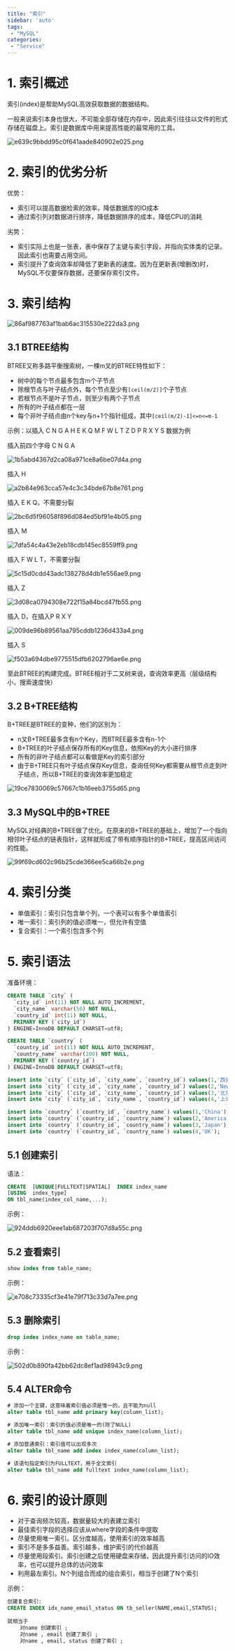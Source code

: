 ```yaml
---
title: "索引"
sidebar: 'auto'
tags:
 - "MySQL"
categories: 
 - "Service"
---
```


# 1. 索引概述

索引(index)是帮助MySQL高效获取数据的数据结构。

一般来说索引本身也很大，不可能全部存储在内存中，因此索引往往以文件的形式存储在磁盘上。索引是数据库中用来提高性能的最常用的工具。

![e639c9bbdd95c0f641aade840902e025.png](./image/e639c9bbdd95c0f641aade840902e025.png)

# 2. 索引的优劣分析

优势：

* 索引可以提高数据检索的效率，降低数据库的IO成本
* 通过索引列对数据进行排序，降低数据排序的成本，降低CPU的消耗

劣势：

* 索引实际上也是一张表，表中保存了主键与索引字段，并指向实体类的记录。因此索引也需要占用空间。
* 索引提升了查询效率却降低了更新表的速度。因为在更新表(增删改)时，MySQL不仅要保存数据，还要保存索引文件。

# 3. 索引结构

![86af987763af1bab6ac315530e222da3.png](./image/86af987763af1bab6ac315530e222da3.png)

## 3.1 BTREE结构

BTREE又称多路平衡搜索树，一棵m叉的BTREE特性如下：

* 树中的每个节点最多包含m个子节点
* 除根节点与叶子结点外，每个节点至少有`[ceil(m/2)]`个子节点
* 若根节点不是叶子节点，则至少有两个子节点
* 所有的叶子结点都在一层
* 每个非叶子结点由n个key与n+1个指针组成，其中`[ceil(m/2)-1]<=n<=m-1`

示例：以插入 C N G A H E K Q M F W L T Z D P R X Y S 数据为例

插入前四个字母 C N G A

![1b5abd4367d2ca08a971ce8a6be07d4a.png](./image/1b5abd4367d2ca08a971ce8a6be07d4a.png)

插入 H

![a2b84e963cca57e4c3c34bde67b8e761.png](./image/a2b84e963cca57e4c3c34bde67b8e761.png)

插入 E K Q，不需要分裂

![2bc6d5f96058f896d084ed5bf91e4b05.png](./image/2bc6d5f96058f896d084ed5bf91e4b05.png)

插入 M

![7dfa54c4a43e2eb18cdb145ec8559ff9.png](./image/7dfa54c4a43e2eb18cdb145ec8559ff9.png)

插入 F W L T，不需要分裂

![5c15d0cdd43adc138278d4db1e556ae9.png](./image/5c15d0cdd43adc138278d4db1e556ae9.png)

插入 Z

![3d08ca0794308e722f15a84bcd47fb55.png](./image/3d08ca0794308e722f15a84bcd47fb55.png)

插入 D，在插入P R X Y

![009de96b89561aa795cddb1236d433a4.png](./image/009de96b89561aa795cddb1236d433a4.png)

插入 S

![f503a694dbe9775515dfb6202796ae6e.png](./image/f503a694dbe9775515dfb6202796ae6e.png)


至此BTREE的构建完成。BTREE相对于二叉树来说，查询效率更高（层级结构小，搜索速度快）

## 3.2 B+TREE结构

B+TREE是BTREE的变种，他们的区别为：

* n叉B+TREE最多含有n个Key，而BTREE最多含有n-1个
* B+TREE的叶子结点保存所有的Key信息，依照Key的大小进行排序
* 所有的非叶子结点都可以看做是Key的索引部分
* 由于B+TREE只有叶子结点保存Key信息，查询任何Key都需要从根节点走到叶子结点，所以B+TREE的查询效率更加稳定

![19ce7830069c57667c1b16eeb3755d65.png](./image/19ce7830069c57667c1b16eeb3755d65.png)

## 3.3 MySQL中的B+TREE

MySQL对经典的B+TREE做了优化。在原来的B+TREE的基础上，增加了一个指向相邻叶子结点的链表指针，这样就形成了带有顺序指针的B+TREE，提高区间访问的性能。

![99f69cd602c96b25cde366ee5ca66b2e.png](./image/99f69cd602c96b25cde366ee5ca66b2e.png)

# 4. 索引分类

* 单值索引：索引只包含单个列，一个表可以有多个单值索引
* 唯一索引：索引列的值必须唯一，但允许有空值
* 复合索引：一个索引包含多个列

# 5. 索引语法

准备环境：

```sql
CREATE TABLE `city` (
  `city_id` int(11) NOT NULL AUTO_INCREMENT,
  `city_name` varchar(50) NOT NULL,
  `country_id` int(11) NOT NULL,
  PRIMARY KEY (`city_id`)
) ENGINE=InnoDB DEFAULT CHARSET=utf8;

CREATE TABLE `country` (
  `country_id` int(11) NOT NULL AUTO_INCREMENT,
  `country_name` varchar(100) NOT NULL,
  PRIMARY KEY (`country_id`)
) ENGINE=InnoDB DEFAULT CHARSET=utf8;

insert into `city` (`city_id`, `city_name`, `country_id`) values(1,'西安',1);
insert into `city` (`city_id`, `city_name`, `country_id`) values(2,'NewYork',2);
insert into `city` (`city_id`, `city_name`, `country_id`) values(3,'北京',1);
insert into `city` (`city_id`, `city_name`, `country_id`) values(4,'上海',1);

insert into `country` (`country_id`, `country_name`) values(1,'China');
insert into `country` (`country_id`, `country_name`) values(2,'America');
insert into `country` (`country_id`, `country_name`) values(3,'Japan');
insert into `country` (`country_id`, `country_name`) values(4,'UK');
```

## 5.1 创建索引

语法：

```sql
CREATE  [UNIQUE|FULLTEXT|SPATIAL]  INDEX index_name 
[USING  index_type]
ON tbl_name(index_col_name,...);
```

示例：

![924ddb6920eee1ab687203f707d8a55c.png](./image/924ddb6920eee1ab687203f707d8a55c.png)

## 5.2 查看索引

```sql
show index from table_name;
```

示例：

![e708c73335cf3e41e79f713c33d7a7ee.png](./image/e708c73335cf3e41e79f713c33d7a7ee.png)

## 5.3 删除索引

```sql
drop index index_name on table_name;
```

示例：

![502d0b890fa42bb62dc8ef1ad98943c9.png](./image/502d0b890fa42bb62dc8ef1ad98943c9.png)

## 5.4 ALTER命令

```sql
# 添加一个主键，这意味着索引值必须是惟一的，且不能为null
alter table tbl_name add primary key(column_list);

# 添加唯一索引：索引的值必须是唯一的(除了NULL)
alter table tbl_name add unique index_name(column_list);

# 添加普通索引：索引值可以出现多次
alter table tbl_name add index index_name(column_list);

# 该语句指定索引为FULLTEXT，用于全文索引
alter table tbl_name add fulltext index_name(column_list);
```

# 6. 索引的设计原则

* 对于查询频次较高，数据量较大的表建立索引
* 最佳索引字段的选择应该从where字段的条件中提取
* 尽量使用唯一索引。区分度越高，使用索引的效率越高
* 索引不是多多益善。索引越多，维护索引的代价越高
* 尽量使用段索引。索引创建之后使用硬盘来存储，因此提升索引访问的IO效率，也可以提升总体的访问效率
* 利用最左索引。N个列组合而成的组合索引，相当于创建了N个索引

示例：
```sql
创建复合索引:
CREATE INDEX idx_name_email_status ON tb_seller(NAME,email,STATUS);
 
就相当于
    对name 创建索引 ;
    对name , email 创建了索引 ;
    对name , email, status 创建了索引 ;
```


